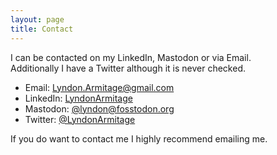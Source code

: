 ```yaml
---
layout: page
title: Contact
---
```


I can be contacted on my LinkedIn, Mastodon or via Email.  
Additionally I have a Twitter although it is never checked.

* Email: [Lyndon.Armitage@gmail.com](mailto:lyndon.armitage@gmail.com)
* LinkedIn: [LyndonArmitage](https://www.linkedin.com/in/lyndonarmitage/)
* Mastodon: [@lyndon@fosstodon.org](https://fosstodon.org/@lyndon)
* Twitter: [@LyndonArmitage](https://twitter.com/LyndonArmitage)

If you do want to contact me I highly recommend emailing me.
